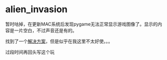 # alien_invasion
暂时咕掉，在更新MAC系统后发现pygame无法正常显示游戏图像了。显示的内容是一片空白，不过声音还是有的。

找到了一个[解决方案](https://blog.csdn.net/qq_24909089/article/details/83542526)，但是似乎在我这里不太好使。。。

过段时间再回头写这个玩